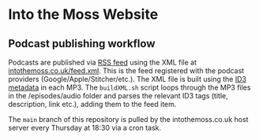 # Into the Moss Website

## Podcast publishing workflow

Podcasts are published via [RSS feed](https://rss.com/blog/how-do-rss-feeds-work/) using the XML file at [intothemoss.co.uk/feed.xml](https://intothemoss.co.uk/feed.xml). This is the feed registered with the podcast providers (Google/Apple/Stitcher/etc.).
The XML file is built using the [ID3 metadata](https://help.podbean.com/support/solutions/articles/25000021709-what-is-an-id3-tag-) in each MP3. The `buildXML.sh` script loops through the MP3 files in the /episodes/audio folder and parses the relevant ID3 tags (title, description, link etc.), adding them to the feed item. 

The `main` branch of this repository is pulled by the intothemoss.co.uk host server every Thursday at 18:30 via a cron task. 